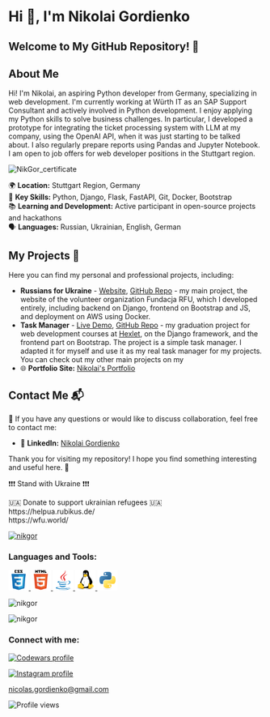 # Hi 👋, I'm Nikolai Gordienko

## Welcome to My GitHub Repository! 🎉

## About Me
Hi! I'm Nikolai, an aspiring Python developer from Germany, specializing in web development. I'm currently working at Würth IT as an SAP Support Consultant and actively involved in Python development. I enjoy applying my Python skills to solve business challenges. In particular, I developed a prototype for integrating the ticket processing system with LLM at my company, using the OpenAI API, when it was just starting to be talked about. I also regularly prepare reports using Pandas and Jupyter Notebook.
I am open to job offers for web developer positions in the Stuttgart region.

![NikGor_certificate](https://i.postimg.cc/1R8pd33d/Nikolai-Gordienko-Python-en-1.png)


🌍 **Location:** Stuttgart Region, Germany  
🔧 **Key Skills:** Python, Django, Flask, FastAPI, Git, Docker, Bootstrap  
📚 **Learning and Development:** Active participant in open-source projects and hackathons  
🗣 **Languages:** Russian, Ukrainian, English, German  

## My Projects 🚀
Here you can find my personal and professional projects, including:

- **Russians for Ukraine** - [Website](https://rfu2022.org), [GitHub Repo](https://github.com/NikGor/rfu) - my main project, the website of the volunteer organization Fundacja RFU, which I developed entirely, including backend on Django, frontend on Bootstrap and JS, and deployment on AWS using Docker.
- **Task Manager** - [Live Demo](https://taskmanager-production-ed20.up.railway.app/), [GitHub Repo](https://github.com/NikGor/TaskManager/) - my graduation project for web development courses at [Hexlet](https://ru.hexlet.io), on the Django framework, and the frontend part on Bootstrap. The project is a simple task manager. I adapted it for myself and use it as my real task manager for my projects.
You can check out my other main projects on my
- 🌐 **Portfolio Site:** [Nikolai's Portfolio](https://nikogordienko.up.railway.app)

## Contact Me 📬
💬 If you have any questions or would like to discuss collaboration, feel free to contact me:

- 🔗 **LinkedIn:** [Nikolai Gordienko](https://www.linkedin.com/in/nikolai-gordienko-83b4a654/)

Thank you for visiting my repository! I hope you find something interesting and useful here. 🌟


<p>❗❗❗ Stand with Ukraine ❗❗❗</p>
<p>🇺🇦 Donate to support ukrainian refugees 🇺🇦<br>
https://helpua.rubikus.de/<br>
https://wfu.world/</p>

<p>
  <a href="https://github.com/ryo-ma/github-profile-trophy">
    <img src="https://github-profile-trophy.vercel.app/?username=nikgor" alt="nikgor" />
  </a>
</p>

<h3>Languages and Tools:</h3>

<p>
  <a href="https://www.w3schools.com/css/" target="_blank" rel="noreferrer">
    <img src="https://raw.githubusercontent.com/devicons/devicon/master/icons/css3/css3-original-wordmark.svg" alt="css3" width="40" height="40" />
  </a>
  <a href="https://www.w3.org/html/" target="_blank" rel="noreferrer">
    <img src="https://raw.githubusercontent.com/devicons/devicon/master/icons/html5/html5-original-wordmark.svg" alt="html5" width="40" height="40" />
  </a>
  <a href="https://www.java.com" target="_blank" rel="noreferrer">
    <img src="https://raw.githubusercontent.com/devicons/devicon/master/icons/java/java-original.svg" alt="java" width="40" height="40" />
  </a>
  <a href="https://www.linux.org/" target="_blank" rel="noreferrer">
    <img src="https://raw.githubusercontent.com/devicons/devicon/master/icons/linux/linux-original.svg" alt="linux" width="40" height="40" />
  </a>
  <a href="https://www.python.org" target="_blank" rel="noreferrer">
    <img src="https://raw.githubusercontent.com/devicons/devicon/master/icons/python/python-original.svg" alt="python" width="40" height="40" />
  </a>
</p>

<p>
  <img src="https://github-readme-stats.vercel.app/api/top-langs?username=nikgor&show_icons=true&locale=en&layout=compact" alt="nikgor" />
</p>

<p>
  <img src="https://github-readme-stats.vercel.app/api?username=nikgor&show_icons=true&locale=en" alt="nikgor" />
</p>

<h3>Connect with me:</h3>
<p>
    <a href="https://www.codewars.com/users/NikGor" target="_blank" rel="nofollow noopener noreferrer">
        <img src="https://www.codewars.com/users/NikGor/badges/small" alt="Codewars profile" />
    </a>
</p>
<p>
    <a href="https://instagram.com/nikosw155" target="_blank" rel="nofollow noopener noreferrer">
        <img src="https://raw.githubusercontent.com/rahuldkjain/github-profile-readme-generator/master/src/images/icons/Social/instagram.svg" alt="Instagram profile" height="30" width="40" />
    </a>
</p>
<p>
    <a href="mailto:nicolas.gordienko@gmail.com">nicolas.gordienko@gmail.com</a>
</p>
<p>
    <img src="https://komarev.com/ghpvc/?username=nikgor&label=Profile%20views&color=0e75b6&style=flat" alt="Profile views" />
</p>
